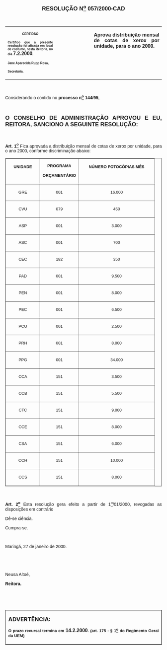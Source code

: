 <BODY LINK="#0000ff" VLINK="#800080">

<B><FONT FACE="Arial" SIZE=4><P ALIGN="CENTER">RESOLU&Ccedil;&Atilde;O N<U><SUP>o</U></SUP> 057/2000-CAD</P>
</B></FONT><FONT FACE="Arial"><P ALIGN="JUSTIFY">&nbsp;</P></FONT>
<TABLE CELLSPACING=0 BORDER=0 CELLPADDING=7 WIDTH=621>
<TR><TD WIDTH="32%" VALIGN="TOP">
<P ALIGN="CENTER"><B><FONT FACE="Arial" SIZE=1>CERTID&Atilde;O</P>
<P ALIGN="JUSTIFY">Certifico que a presente resolu&ccedil;&atilde;o foi afixada em local de costume, nesta Reitoria, no dia </FONT><FONT FACE="Arial">7.2.2000</FONT><FONT FACE="Arial" SIZE=1>.</P>
<P ALIGN="JUSTIFY">Jane Aparecida Rupp Rosa,</P>
<P ALIGN="JUSTIFY">Secret&aacute;ria.</B></FONT></TD>
<TD WIDTH="23%" VALIGN="TOP">
<P>&nbsp;</TD>
<TD WIDTH="46%" VALIGN="TOP">
<B><FONT FACE="Arial"><P ALIGN="JUSTIFY">Aprova distribui&ccedil;&atilde;o mensal de cotas de xerox por unidade, para o ano 2000.</B></FONT></TD>
</TR>
</TABLE>

<FONT FACE="Arial"><P ALIGN="JUSTIFY">&nbsp;</P>
<P ALIGN="JUSTIFY">&#9;Considerando o contido no <B>processo n<U><SUP>o</U></SUP> 144/95</B>,</P>
</FONT><B><FONT FACE="Arial" SIZE=2><P ALIGN="JUSTIFY">&nbsp;</P>
</FONT><FONT FACE="Arial" SIZE=4><P ALIGN="JUSTIFY">O CONSELHO DE ADMINISTRA&Ccedil;&Atilde;O APROVOU E EU, REITORA, SANCIONO A SEGUINTE RESOLU&Ccedil;&Atilde;O:</P>
</FONT><FONT FACE="Arial" SIZE=2><P ALIGN="JUSTIFY">&nbsp;</P>
</B></FONT><FONT FACE="Arial"><P ALIGN="JUSTIFY">&#9;<B>Art. 1<U><SUP>o</U></SUP> </B>Fica aprovada a distribui&ccedil;&atilde;o mensal de cotas de xerox por unidade, para o ano 2000, conforme discrimina&ccedil;&atilde;o abaixo: </P></FONT>
<TABLE BORDER CELLSPACING=1 CELLPADDING=7 WIDTH=614>
<TR><TD WIDTH="23%" VALIGN="TOP">
<P ALIGN="CENTER"><B><FONT FACE="Arial" SIZE=2>UNIDADE</B></FONT></TD>
<TD WIDTH="26%" VALIGN="TOP">
<B><FONT FACE="Arial" SIZE=2><P ALIGN="CENTER">PROGRAMA</P>
<P ALIGN="CENTER">OR&Ccedil;AMENT&Aacute;RIO</B></FONT></TD>
<TD WIDTH="51%" VALIGN="TOP">
<B><FONT FACE="Arial" SIZE=2><P ALIGN="CENTER">N&Uacute;MERO FOTOC&Oacute;PIAS M&Ecirc;S</B></FONT></TD>
</TR>
<TR><TD WIDTH="23%" VALIGN="TOP">
<FONT FACE="Arial" SIZE=2><P ALIGN="CENTER">GRE</FONT></TD>
<TD WIDTH="26%" VALIGN="TOP">
<FONT FACE="Arial" SIZE=2><P ALIGN="CENTER">001</FONT></TD>
<TD WIDTH="51%" VALIGN="TOP">
<FONT FACE="Arial" SIZE=2><P ALIGN="CENTER">16.000</FONT></TD>
</TR>
<TR><TD WIDTH="23%" VALIGN="TOP">
<FONT FACE="Arial" SIZE=2><P ALIGN="CENTER">CVU</FONT></TD>
<TD WIDTH="26%" VALIGN="TOP">
<FONT FACE="Arial" SIZE=2><P ALIGN="CENTER">079</FONT></TD>
<TD WIDTH="51%" VALIGN="TOP">
<FONT FACE="Arial" SIZE=2><P ALIGN="CENTER">450</FONT></TD>
</TR>
<TR><TD WIDTH="23%" VALIGN="TOP">
<FONT FACE="Arial" SIZE=2><P ALIGN="CENTER">ASP</FONT></TD>
<TD WIDTH="26%" VALIGN="TOP">
<FONT FACE="Arial" SIZE=2><P ALIGN="CENTER">001</FONT></TD>
<TD WIDTH="51%" VALIGN="TOP">
<FONT FACE="Arial" SIZE=2><P ALIGN="CENTER">3.000</FONT></TD>
</TR>
<TR><TD WIDTH="23%" VALIGN="TOP">
<FONT FACE="Arial" SIZE=2><P ALIGN="CENTER">ASC</FONT></TD>
<TD WIDTH="26%" VALIGN="TOP">
<FONT FACE="Arial" SIZE=2><P ALIGN="CENTER">001</FONT></TD>
<TD WIDTH="51%" VALIGN="TOP">
<FONT FACE="Arial" SIZE=2><P ALIGN="CENTER">700</FONT></TD>
</TR>
<TR><TD WIDTH="23%" VALIGN="TOP">
<FONT FACE="Arial" SIZE=2><P ALIGN="CENTER">CEC</FONT></TD>
<TD WIDTH="26%" VALIGN="TOP">
<FONT FACE="Arial" SIZE=2><P ALIGN="CENTER">182</FONT></TD>
<TD WIDTH="51%" VALIGN="TOP">
<FONT FACE="Arial" SIZE=2><P ALIGN="CENTER">350</FONT></TD>
</TR>
<TR><TD WIDTH="23%" VALIGN="TOP">
<FONT FACE="Arial" SIZE=2><P ALIGN="CENTER">PAD</FONT></TD>
<TD WIDTH="26%" VALIGN="TOP">
<FONT FACE="Arial" SIZE=2><P ALIGN="CENTER">001</FONT></TD>
<TD WIDTH="51%" VALIGN="TOP">
<FONT FACE="Arial" SIZE=2><P ALIGN="CENTER">9.500</FONT></TD>
</TR>
<TR><TD WIDTH="23%" VALIGN="TOP">
<FONT FACE="Arial" SIZE=2><P ALIGN="CENTER">PEN</FONT></TD>
<TD WIDTH="26%" VALIGN="TOP">
<FONT FACE="Arial" SIZE=2><P ALIGN="CENTER">001</FONT></TD>
<TD WIDTH="51%" VALIGN="TOP">
<FONT FACE="Arial" SIZE=2><P ALIGN="CENTER">8.000</FONT></TD>
</TR>
<TR><TD WIDTH="23%" VALIGN="TOP">
<FONT FACE="Arial" SIZE=2><P ALIGN="CENTER">PEC</FONT></TD>
<TD WIDTH="26%" VALIGN="TOP">
<FONT FACE="Arial" SIZE=2><P ALIGN="CENTER">001</FONT></TD>
<TD WIDTH="51%" VALIGN="TOP">
<FONT FACE="Arial" SIZE=2><P ALIGN="CENTER">6.500</FONT></TD>
</TR>
<TR><TD WIDTH="23%" VALIGN="TOP">
<FONT FACE="Arial" SIZE=2><P ALIGN="CENTER">PCU</FONT></TD>
<TD WIDTH="26%" VALIGN="TOP">
<FONT FACE="Arial" SIZE=2><P ALIGN="CENTER">001</FONT></TD>
<TD WIDTH="51%" VALIGN="TOP">
<FONT FACE="Arial" SIZE=2><P ALIGN="CENTER">2.500</FONT></TD>
</TR>
<TR><TD WIDTH="23%" VALIGN="TOP">
<FONT FACE="Arial" SIZE=2><P ALIGN="CENTER">PRH</FONT></TD>
<TD WIDTH="26%" VALIGN="TOP">
<FONT FACE="Arial" SIZE=2><P ALIGN="CENTER">001</FONT></TD>
<TD WIDTH="51%" VALIGN="TOP">
<FONT FACE="Arial" SIZE=2><P ALIGN="CENTER">8.000</FONT></TD>
</TR>
<TR><TD WIDTH="23%" VALIGN="TOP">
<FONT FACE="Arial" SIZE=2><P ALIGN="CENTER">PPG</FONT></TD>
<TD WIDTH="26%" VALIGN="TOP">
<FONT FACE="Arial" SIZE=2><P ALIGN="CENTER">001</FONT></TD>
<TD WIDTH="51%" VALIGN="TOP">
<FONT FACE="Arial" SIZE=2><P ALIGN="CENTER">34.000</FONT></TD>
</TR>
<TR><TD WIDTH="23%" VALIGN="TOP">
<FONT FACE="Arial" SIZE=2><P ALIGN="CENTER">CCA</FONT></TD>
<TD WIDTH="26%" VALIGN="TOP">
<FONT FACE="Arial" SIZE=2><P ALIGN="CENTER">151</FONT></TD>
<TD WIDTH="51%" VALIGN="TOP">
<FONT FACE="Arial" SIZE=2><P ALIGN="CENTER">3.500</FONT></TD>
</TR>
<TR><TD WIDTH="23%" VALIGN="TOP">
<FONT FACE="Arial" SIZE=2><P ALIGN="CENTER">CCB</FONT></TD>
<TD WIDTH="26%" VALIGN="TOP">
<FONT FACE="Arial" SIZE=2><P ALIGN="CENTER">151</FONT></TD>
<TD WIDTH="51%" VALIGN="TOP">
<FONT FACE="Arial" SIZE=2><P ALIGN="CENTER">5.500</FONT></TD>
</TR>
<TR><TD WIDTH="23%" VALIGN="TOP">
<FONT FACE="Arial" SIZE=2><P ALIGN="CENTER">CTC</FONT></TD>
<TD WIDTH="26%" VALIGN="TOP">
<FONT FACE="Arial" SIZE=2><P ALIGN="CENTER">151</FONT></TD>
<TD WIDTH="51%" VALIGN="TOP">
<FONT FACE="Arial" SIZE=2><P ALIGN="CENTER">9.000</FONT></TD>
</TR>
<TR><TD WIDTH="23%" VALIGN="TOP">
<FONT FACE="Arial" SIZE=2><P ALIGN="CENTER">CCE</FONT></TD>
<TD WIDTH="26%" VALIGN="TOP">
<FONT FACE="Arial" SIZE=2><P ALIGN="CENTER">151</FONT></TD>
<TD WIDTH="51%" VALIGN="TOP">
<FONT FACE="Arial" SIZE=2><P ALIGN="CENTER">8.000</FONT></TD>
</TR>
<TR><TD WIDTH="23%" VALIGN="TOP">
<FONT FACE="Arial" SIZE=2><P ALIGN="CENTER">CSA</FONT></TD>
<TD WIDTH="26%" VALIGN="TOP">
<FONT FACE="Arial" SIZE=2><P ALIGN="CENTER">151</FONT></TD>
<TD WIDTH="51%" VALIGN="TOP">
<FONT FACE="Arial" SIZE=2><P ALIGN="CENTER">6.000</FONT></TD>
</TR>
<TR><TD WIDTH="23%" VALIGN="TOP">
<FONT FACE="Arial" SIZE=2><P ALIGN="CENTER">CCH</FONT></TD>
<TD WIDTH="26%" VALIGN="TOP">
<FONT FACE="Arial" SIZE=2><P ALIGN="CENTER">151</FONT></TD>
<TD WIDTH="51%" VALIGN="TOP">
<FONT FACE="Arial" SIZE=2><P ALIGN="CENTER">10.000</FONT></TD>
</TR>
<TR><TD WIDTH="23%" VALIGN="TOP">
<FONT FACE="Arial" SIZE=2><P ALIGN="CENTER">CCS</FONT></TD>
<TD WIDTH="26%" VALIGN="TOP">
<FONT FACE="Arial" SIZE=2><P ALIGN="CENTER">151</FONT></TD>
<TD WIDTH="51%" VALIGN="TOP">
<FONT FACE="Arial" SIZE=2><P ALIGN="CENTER">8.000</FONT></TD>
</TR>
</TABLE>

<B><FONT FACE="Arial"><P ALIGN="JUSTIFY">&nbsp;</P>
<P ALIGN="JUSTIFY">Art. 2<U><SUP>o</B></U></SUP> Esta resolu&ccedil;&atilde;o gera efeito a partir de 1<U><SUP>o</U></SUP>/01/2000, revogadas as disposi&ccedil;&otilde;es em contr&aacute;rio</P>
<B><P ALIGN="JUSTIFY">&#9;</B>D&ecirc;-se ci&ecirc;ncia.</P>
<P ALIGN="JUSTIFY">&#9;Cumpra-se.</P>
<P ALIGN="JUSTIFY">&nbsp;</P>
<P ALIGN="JUSTIFY">&#9;&#9;&#9;&#9;&#9;&#9;Maring&aacute;, 27 de janeiro de 2000.</P>
<P ALIGN="JUSTIFY">&nbsp;</P>
<P ALIGN="JUSTIFY">&nbsp;</P>
<P ALIGN="JUSTIFY">&#9;&#9;&#9;&#9;Neusa Alto&eacute;,</P>
<P ALIGN="JUSTIFY">&#9;&#9;&#9;&#9;<B>Reitora.</P>
<P ALIGN="JUSTIFY">&nbsp;</P>
<P ALIGN="JUSTIFY">&nbsp;</P></B></FONT>
<TABLE BORDER CELLSPACING=1 CELLPADDING=4 WIDTH=212>
<TR><TD VALIGN="TOP">
<P><B><FONT SIZE=4>ADVERT&Ecirc;NCIA:</P>
</FONT><FONT FACE="Arial" SIZE=2><P ALIGN="JUSTIFY">O prazo recursal termina em </FONT><FONT FACE="Arial">14.2.2000</FONT><FONT FACE="Arial" SIZE=2>. (art. 175 - § 1<U><SUP>o</U></SUP> do Regimento Geral da UEM)</B></FONT></TD>
</TR>
</TABLE>

<P ALIGN="JUSTIFY"></P></BODY>
